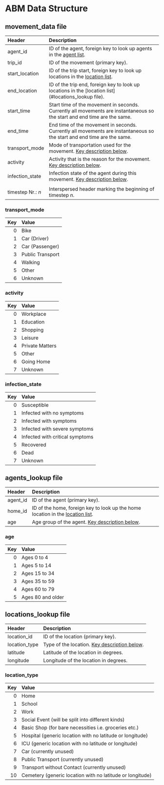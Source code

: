 # ABM Data Structure

## movement_data file

| Header            | Description                                                                                                              |
| :---------------- | :----------------------------------------------------------------------------------------------------------------------- |
| agent_id          | ID of the agent, foreign key to look up agents in the [agent list](#agents_lookup-file).                                 |
| trip_id           | ID of the movement (primary key).                                                                                        |
| start_location    | ID of the trip start, foreign key to look up locations in the [location list](#locations_lookup-file).                   |
| end_location      | ID of the trip end, foreign key to look up locations in the [location list](#locations_lookup file).                     |
| start_time        | Start time of the movement in seconds. Currently all movements are instantaneous so the start and end time are the same. |
| end_time          | End time of the movement in seconds. Currently all movements are instantaneous so the start and end time are the same.   |
| transport_mode    | Mode of transportation used for the movement. [Key description below](#transport_mode).                                  |
| activity          | Activity that is the reason for the movement. [Key description below](#activity).                                        |
| infection_state   | Infection state of the agent during this movement. [Key description below](#infection_state).                            |
|                   |                                                                                                                          |
| timestep Nr.: _n_ | Interspersed header marking the beginning of timestep _n_.                                                               |

### transport_mode

| Key | Value            |
| --: | :--------------- |
|   0 | Bike             |
|   1 | Car (Driver)     |
|   2 | Car (Passenger)  |
|   3 | Public Transport |
|   4 | Walking          |
|   5 | Other            |
|   6 | Unknown          |

### activity

| Key | Value           |
| --: | :-------------- |
|   0 | Workplace       |
|   1 | Education       |
|   2 | Shopping        |
|   3 | Leisure         |
|   4 | Private Matters |
|   5 | Other           |
|   6 | Going Home      |
|   7 | Unknown         |

### infection_state

| Key | Value                           |
| --: | :------------------------------ |
|   0 | Susceptible                     |
|   1 | Infected with no symptoms       |
|   2 | Infected with symptoms          |
|   3 | Infected with severe symptoms   |
|   4 | Infected with critical symptoms |
|   5 | Recovered                       |
|   6 | Dead                            |
|   7 | Unknown                         |

## agents_lookup file

| Header   | Description                                                                                              |
| :------- | :------------------------------------------------------------------------------------------------------- |
| agent_id | ID of the agent (primary key).                                                                           |
| home_id  | ID of the home, foreign key to look up the home location in the [location list](#locations_lookup-file). |
| age      | Age group of the agent. [Key description below](#age).                                                   |

### age

| Key | Value             |
| --: | :---------------- |
|   0 | Ages 0 to 4       |
|   1 | Ages 5 to 14      |
|   2 | Ages 15 to 34     |
|   3 | Ages 35 to 59     |
|   4 | Ages 60 to 79     |
|   5 | Ages 80 and older |

## locations_lookup file

| Header        | Description                                                    |
| :------------ | :------------------------------------------------------------- |
| location_id   | ID of the location (primary key).                              |
| location_type | Type of the location. [Key description below](#location_type). |
| latitude      | Latitude of the location in degrees.                           |
| longitude     | Longitude of the location in degrees.                          |

### location_type

| Key | Value                                                     |
| --: | :-------------------------------------------------------- |
|   0 | Home                                                      |
|   1 | School                                                    |
|   2 | Work                                                      |
|   3 | Social Event (will be split into different kinds)         |
|   4 | Basic Shop (for bare necessities i.e. groceries etc.)     |
|   5 | Hospital (generic location with no latitude or longitude) |
|   6 | ICU (generic location with no latitude or longitude)      |
|   7 | Car (currently unused)                                    |
|   8 | Public Transport (currently unused)                       |
|   9 | Transport without Contact (currently unused)              |
|  10 | Cemetery (generic location with no latitude or longitude) |
